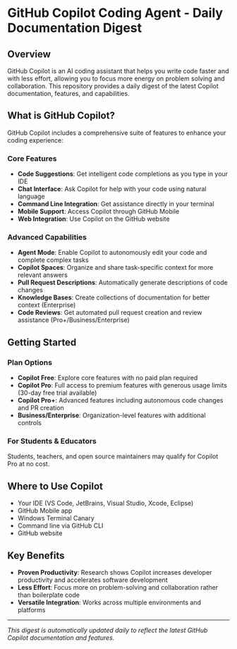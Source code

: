 # GitHub Copilot Coding Agent - Daily Documentation Digest

## Overview

GitHub Copilot is an AI coding assistant that helps you write code faster and with less effort, allowing you to focus more energy on problem solving and collaboration. This repository provides a daily digest of the latest Copilot documentation, features, and capabilities.

## What is GitHub Copilot?

GitHub Copilot includes a comprehensive suite of features to enhance your coding experience:

### Core Features
- **Code Suggestions**: Get intelligent code completions as you type in your IDE
- **Chat Interface**: Ask Copilot for help with your code using natural language
- **Command Line Integration**: Get assistance directly in your terminal
- **Mobile Support**: Access Copilot through GitHub Mobile
- **Web Integration**: Use Copilot on the GitHub website

### Advanced Capabilities
- **Agent Mode**: Enable Copilot to autonomously edit your code and complete complex tasks
- **Copilot Spaces**: Organize and share task-specific context for more relevant answers
- **Pull Request Descriptions**: Automatically generate descriptions of code changes
- **Knowledge Bases**: Create collections of documentation for better context (Enterprise)
- **Code Reviews**: Get automated pull request creation and review assistance (Pro+/Business/Enterprise)

## Getting Started

### Plan Options
- **Copilot Free**: Explore core features with no paid plan required
- **Copilot Pro**: Full access to premium features with generous usage limits (30-day free trial available)
- **Copilot Pro+**: Advanced features including autonomous code changes and PR creation
- **Business/Enterprise**: Organization-level features with additional controls

### For Students & Educators
Students, teachers, and open source maintainers may qualify for Copilot Pro at no cost.

## Where to Use Copilot
- Your IDE (VS Code, JetBrains, Visual Studio, Xcode, Eclipse)
- GitHub Mobile app
- Windows Terminal Canary
- Command line via GitHub CLI
- GitHub website

## Key Benefits
- **Proven Productivity**: Research shows Copilot increases developer productivity and accelerates software development
- **Less Effort**: Focus more on problem-solving and collaboration rather than boilerplate code
- **Versatile Integration**: Works across multiple environments and platforms

---

*This digest is automatically updated daily to reflect the latest GitHub Copilot documentation and features.*

